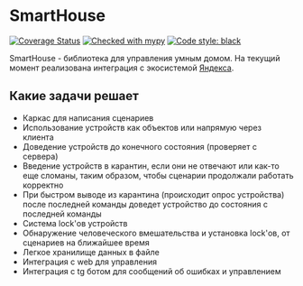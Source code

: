 # SmartHouse
[![Coverage Status](https://coveralls.io/repos/github/vivenchik/smarthouse/badge.svg?branch=master)](https://coveralls.io/github/vivenchik/smarthouse?branch=master)
[![Checked with mypy](https://www.mypy-lang.org/static/mypy_badge.svg)](https://mypy-lang.org/)
[![Code style: black](https://img.shields.io/badge/code%20style-black-000000.svg)](https://github.com/psf/black)

SmartHouse - библиотека для управления умным домом. На текущий момент реализована интеграция с экосистемой [Яндекса](https://yandex.ru/dev/dialogs/smart-home/doc/concepts/platform-protocol.html).

Какие задачи решает
-------------
* Каркас для написания сценариев
* Использование устройств как объектов или напрямую через клиента
* Доведение устройств до конечного состояния (проверяет с сервера)
* Введение устройств в карантин, если они не отвечают или как-то еще сломаны, таким образом, чтобы сценарии продолжали работать корректно
* При быстром выводе из карантина (происходит опрос устройства) после последней команды доведет устройство до состояния с последней команды
* Система lock'ов устройств
* Обнаружение человеческого вмешательства и установка lock'ов, от сценариев на ближайшее время
* Легкое хранилище данных в файле
* Интеграция с web для управления
* Интеграция с tg ботом для сообщений об ошибках и управлением
